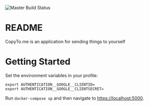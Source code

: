 ![Master Build Status](https://img.shields.io/badge/dynamic/json?color=blue&label=Build%20Status&query=%24%5B0%5D.state&url=https%3A%2F%2Fapi.github.com%2Frepos%2Fsilleknarf%2Fcopyto.me%2Fstatuses%2Fmaster)

README
======

CopyTo.me is an application for sending things to yourself

Getting Started
===============

Set the environment variables in your profile:

    export AUTHENTICATION__GOOGLE__CLIENTID=
    export AUTHENTICATION__GOOGLE__CLIENTSECRET=

Run `docker-compose up` and then navigate to [https://localhost:5000](https://localhost:5000).
